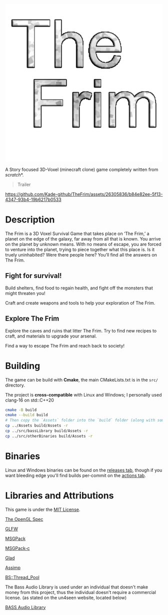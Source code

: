 ![logo](logo.png)

A Story focused 3D-Voxel (minecraft clone) game completely written from *scratch**.

> Trailer

https://github.com/Kade-github/TheFrim/assets/26305836/b84e82ee-5f13-4347-93b4-19b6217b0533

# Description

The Frim is a 3D Voxel Survival Game that takes place on ‘The Frim,’ a planet on the edge of the galaxy, far away from all that is known. You arrive on the planet by unknown means. With no means of escape, you are forced to venture into the planet, trying to piece together what this place is. Is it truely uninhabited? Were there people here? You’ll find all the answers on The Frim.

## Fight for survival!

Build shelters, find food to regain health, and fight off the monsters that might threaten you!

Craft and create weapons and tools to help your exploration of The Frim.

## Explore The Frim

Explore the caves and ruins that litter The Frim. Try to find new recipes to craft, and materials to upgrade your arsenal.

Find a way to escape The Frim and reach back to society!

# Building

The game can be build with **Cmake**, the main CMakeLists.txt is in the `src/` directory.

The project is **cross-compatible** with Linux and Windows; I personally used clang-16 on std::C++20

```bash
cmake -B build
cmake --build build
# Then copy the `Assets` folder into the `build` folder (along with some other binaries you might need!)
cp ../Assets build/Assets -r
cp ../src/bassLibrary build/Assets -r
cp ../src/otherBinaries build/Assets -r
```

# Binaries

Linux and Windows binaries can be found on the [releases tab](https://github.com/Kade-github/TheFrim/tags), though if you want bleeding edge you'll find builds per-commit on the [actions tab](https://github.com/Kade-github/TheFrim/actions/workflows/build.yml).

# Libraries and Attributions

This game is under the [MIT License](https://github.com/Kade-github/TheFrim/blob/main/LICENSE). 

[The OpenGL Spec](https://www.opengl.org/)

[GLFW](https://www.glfw.org/)

[MSGPack](https://msgpack.org/index.html)

[MSGPack-c](https://github.com/msgpack/msgpack-c)

[Glad](https://github.com/Dav1dde/glad)

[Assimp](https://github.com/assimp/assimp)

[BS::Thread_Pool](https://github.com/bshoshany/thread-pool)

The Bass Audio Library is used under an individual that doesn't make money from this project, thus the individual doesn't require a commercial license. (as stated on the un4seen website, located below)

[BASS Audio Library](https://www.un4seen.com/)
